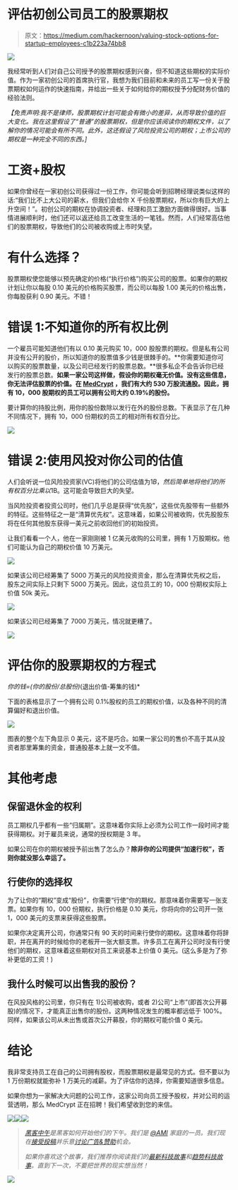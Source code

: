 # 评估初创公司员工的股票期权

> 原文：<https://medium.com/hackernoon/valuing-stock-options-for-startup-employees-c1b223a74bb8>

![](img/669389d49c5385bb00c95d9c8f4eefa1.png)

我经常听到人们对自己公司授予的股票期权感到兴奋，但不知道这些期权的实际价值。作为一家初创公司的首席执行官，我想为我们目前和未来的员工写一份关于股票期权如何运作的快速指南，并给出一些关于如何给你的期权授予分配财务价值的经验法则。

*【免责声明:我不是律师，股票期权计划可能会有微小的差异，从而导致价值的巨大变化。我在这里假设了“普通”的股票期权，但是你应该阅读你的期权文件，以了解你的情况可能会有所不同。此外，这还假设了风险投资公司的期权；上市公司的期权是一种完全不同的东西。]*

# 工资+股权

如果你曾经在一家初创公司获得过一份工作，你可能会听到招聘经理说类似这样的话:“我们比不上大公司的薪水，但我们会给你 X 千份股票期权，所以你有巨大的上升空间！”。初创公司的期权在协调投资者、经理和员工激励方面做得很好。当事情进展顺利时，他们还可以返还给员工改变生活的一笔钱。然而，人们经常高估他们的股票期权，导致他们的公司被收购或上市时失望。

# 有什么选择？

股票期权使您能够以预先确定的价格(“执行价格”)购买公司的股票。如果你的期权计划让你以每股 0.10 美元的价格购买股票，而公司以每股 1.00 美元的价格出售，你每股获利 0.90 美元。不错！

# 错误 1:不知道你的所有权比例

一个雇员可能知道他们有以 0.10 美元购买 10，000 股股票的期权。但是私有公司并没有公开的股价，所以知道你的股票值多少钱是很棘手的。**你需要知道你可以购买的股票数量，以及公司已经发行的股票总数。**很多私企不会告诉你已经发行的股票总数。**如果一家公司这样做，假设你的期权毫无价值。没有这些信息，你无法评估股票的价值。在 [MedCrypt](https://www.medcrypt.co) ，我们有大约 530 万股流通股。因此，拥有 10，000 股期权的员工可以拥有公司大约 0.19%的股份。**

要计算你的持股比例，用你的股份数除以发行在外的股份总数。下表显示了在几种不同情况下，拥有 10，000 份期权的员工的相对所有权百分比。

![](img/2f2e30834a1330b1dabbdb5605d97095.png)

# 错误 2:使用风投对你公司的估值

人们会听说一位风险投资家(VC)将他们的公司估值为$1B，然后简单地将他们的所有权百分比乘以$1B。这可能会导致巨大的失望。

当风险投资者投资公司时，他们几乎总是获得“优先股”，这些优先股带有一些额外的特征。这些特征之一是“清算优先权”。这意味着，如果公司被收购，优先股股东将在任何其他股东获得一美元之前收回他们的初始投资。

让我们看看一个人，他在一家刚刚被 1 亿美元收购的公司里，拥有 1 万股期权。他们可能认为自己的期权价值 10 万美元。

![](img/f8d9af65e53d83f2880f41b2ebda54dc.png)

如果该公司已经筹集了 5000 万美元的风险投资资金，那么在清算优先权之后，股东之间实际上只剩下 5000 万美元。因此，这位员工的 10，000 份期权实际上价值 50k 美元。

![](img/521788806c8d26279d8ad1fb9a61c649.png)

如果该公司已经筹集了 7000 万美元，情况就更糟了。

![](img/336e512f74625ecdd3f5fb15a1549781.png)

# 评估你的股票期权的方程式

*你的钱=(你的股份/总股份)*(退出价值-筹集的钱)*

下面的表格显示了一个拥有公司 0.1%股权的员工的期权价值，以及各种不同的清算偏好和退出价值。

![](img/6b1eff27b5c170d540c9ee3f77037a37.png)

图表的整个左下角显示 0 美元，这不是巧合。如果一家公司的售价不高于其从投资者那里筹集的资金，普通股基本上就一文不值。

# 其他考虑

## 保留退休金的权利

员工期权几乎都有一些“归属期”。这意味着你实际上必须为公司工作一段时间才能获得期权。对于雇员来说，通常的授权期是 3 年。

如果公司在你的期权被授予前出售了怎么办？**除非你的公司提供“加速行权”，否则你就没那么幸运了。**

## 行使你的选择权

为了让你的“期权”变成“股份”，你需要“行使”你的期权。那意味着你需要写一张支票。如果你有 10，000 份期权，执行价格是 0.10 美元，你将向你的公司开一张 1，000 美元的支票来获得这些股票。

如果你决定离开公司，你通常只有 90 天的时间来行使你的期权。这意味着你将辞职，并在离开的时候给你的老板开一张大额支票。许多员工在离开公司时没有行使他们的期权，这意味着这些期权对员工来说基本上价值 0 美元。(这么多是为了弥补更低的工资！)

## 我什么时候可以出售我的股份？

在风投风格的公司里，你只有在 1)公司被收购，或者 2)公司“上市”(即首次公开募股)的情况下，才能真正出售你的股份。这两种情况发生的概率都远低于 100%。同样，如果该公司从未出售或首次公开募股，你的期权可能价值 0 美元。

# 结论

我非常支持员工在自己的公司拥有股权，而股票期权是最常见的方式。但不要以为 1 万份期权就能弥补 1 万美元的减薪。为了评估你的选择，你需要知道很多信息。

如果你想为一家解决大问题的公司工作，这家公司向员工授予股权，并对公司的运营透明，那么 MedCrypt 正在招聘！我们希望收到您的来信。[](mailto:info@medcrypt.co)

*[![](img/50ef4044ecd4e250b5d50f368b775d38.png)](http://bit.ly/HackernoonFB)**[![](img/979d9a46439d5aebbdcdca574e21dc81.png)](https://goo.gl/k7XYbx)**[![](img/2930ba6bd2c12218fdbbf7e02c8746ff.png)](https://goo.gl/4ofytp)*

> *[黑客中午](http://bit.ly/Hackernoon)是黑客如何开始他们的下午。我们是 [@AMI](http://bit.ly/atAMIatAMI) 家庭的一员。我们现在[接受投稿](http://bit.ly/hackernoonsubmission)并乐意[讨论广告&赞助](mailto:partners@amipublications.com)机会。*
> 
> *如果你喜欢这个故事，我们推荐你阅读我们的[最新科技故事](http://bit.ly/hackernoonlatestt)和[趋势科技故事](https://hackernoon.com/trending)。直到下一次，不要把世界的现实想当然！*

*![](img/be0ca55ba73a573dce11effb2ee80d56.png)*